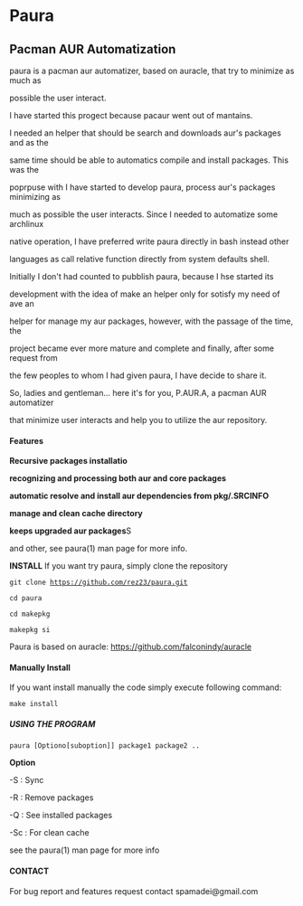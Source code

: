 <h1><strong>Paura</strong></h1>
<h2><strong>Pacman AUR Automatization</strong></h2>
paura is a pacman aur automatizer, based on auracle, that try to minimize as much as 

possible the user interact.

I have started this progect because pacaur went out of mantains.

I needed an helper that should be search and downloads aur's packages and as the 

same time should be able to automatics compile and install packages. This was the 

poprpuse with I have started to develop paura, process aur's packages minimizing as 

much as possible the user interacts. Since I needed to automatize some archlinux 

native operation, I have preferred write paura directly in bash instead other 

languages as call relative function directly from system defaults shell.


Initially I don't had counted to pubblish paura, because I hse started its 

development with the idea of make an helper only for sotisfy my need of ave an 

helper for manage my aur packages, however, with the passage of the time, the 

project became ever more mature and complete and finally, after some request from 

the few peoples to whom I had given paura, I have decide to share it.

So, ladies and gentleman... here it's for you, P.AUR.A, a pacman AUR automatizer 

that minimize user interacts and help you to utilize the aur repository.

<h4><strong>Features</strong></h5>

<strong>Recursive packages installatio</strong>

<strong>recognizing and processing both aur and core packages</strong>

<strong>automatic resolve and install aur dependencies from pkg/.SRCINFO</strong>

<strong>manage and clean cache directory</strong>

<strong>keeps upgraded aur packages</strong>S

and other, see paura(1) man page for more info.

<strong>INSTALL</strong>
If you want try paura,
simply clone the repository

<code>git clone https://github.com/rez23/paura.git</code>

<code>cd paura</code>

<code>cd makepkg</code>

<code>makepkg si</code>

Paura is based on auracle: https://github.com/falconindy/auracle

<h4><strong>Manually Install</strong></h4>

If you want install manually the code simply execute following command: 

<code>make install</code>
<h5><strong>USING THE PROGRAM </strong> </h5>

<code>paura [Optiono[suboption]] package1 package2 .. </code>

<strong>Option</strong>

-S : Sync

-R : Remove packages

-Q : See installed packages

-Sc : For clean cache

see the paura(1) man page for more info
<h4><strong>CONTACT</strong></h4>
For bug report and features request contact <email>spamadei@gmail.com</email>
